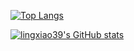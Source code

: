 [![Top Langs](https://github-readme-stats.vercel.app/api/top-langs/?username=lingxiao39&layout=compact)](https://github.com/anuraghazra/github-readme-stats)

[![lingxiao39's GitHub stats](https://github-readme-stats.vercel.app/api?username=lingxiao39&show_icons=true)](https://github.com/anuraghazra/github-readme-stats)
